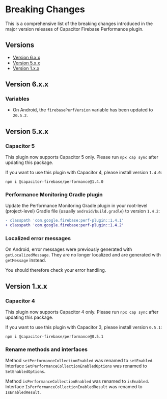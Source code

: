 # Breaking Changes

This is a comprehensive list of the breaking changes introduced in the major version releases of Capacitor Firebase Performance plugin.

## Versions

- [Version 6.x.x](#version-6xx)
- [Version 5.x.x](#version-5xx)
- [Version 1.x.x](#version-1xx)

## Version 6.x.x

### Variables

- On Android, the `firebasePerfVersion` variable has been updated to `20.5.2`.

## Version 5.x.x

### Capacitor 5

This plugin now supports Capacitor 5 only. Please run `npx cap sync` after updating this package.

If you want to use this plugin with Capacitor 4, please install version `1.4.0`:

```
npm i @capacitor-firebase/performance@1.4.0
```

### Performance Monitoring Gradle plugin

Update the Performance Monitoring Gradle plugin in your root-level (project-level) Gradle file (usually `android/build.gradle`) to version `1.4.2`:

```diff
- classpath 'com.google.firebase:perf-plugin::1.4.1'
+ classpath 'com.google.firebase:perf-plugin::1.4.2'
```

### Localized error messages

On Android, error messages were previously generated with `getLocalizedMessage`. They are no longer localized and are generated with `getMessage` instead.

You should therefore check your error handling.

## Version 1.x.x

### Capacitor 4

This plugin now supports Capacitor 4 only. Please run `npx cap sync` after updating this package.

If you want to use this plugin with Capacitor 3, please install version `0.5.1`:

```
npm i @capacitor-firebase/performance@0.5.1
```

### Rename methods and interfaces

Method `setPerformanceCollectionEnabled` was renamed to `setEnabled`.  
Interface `SetPerformanceCollectionEnabledOptions` was renamed to `SetEnabledOptions`.

Method `isPerformanceCollectionEnabled` was renamed to `isEnabled`.  
Interface `IsPerformanceCollectionEnabledResult` was renamed to `IsEnabledResult`.
